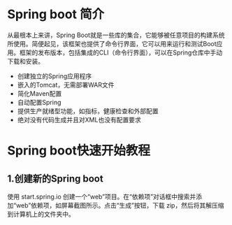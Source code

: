 # Spring boot 简介
从最根本上来讲，Spring Boot就是一些库的集合，它能够被任意项目的构建系统所使用。简便起见，该框架也提供了命令行界面，它可以用来运行和测试Boot应用。框架的发布版本，包括集成的CLI（命令行界面），可以在Spring仓库中手动下载和安装。

-   创建独立的Spring应用程序
-   嵌入的Tomcat，无需部署WAR文件
-   简化Maven配置
-   自动配置Spring
-   提供生产就绪型功能，如指标，健康检查和外部配置
-   绝对没有代码生成并且对XML也没有配置要求

# Spring boot快速开始教程
## 1.创建新的Spring boot
使用 start.spring.io 创建一个“web”项目。在“依赖项”对话框中搜索并添加“web”依赖项，如屏幕截图所示。点击“生成”按钮，下载 zip，然后将其解压缩到计算机上的文件夹中。